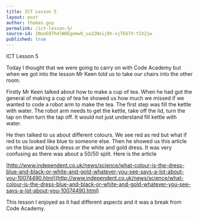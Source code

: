 ```yaml
---
title: ICT Lesson 5
layout: post
author: thomas.guy
permalink: /ict-lesson-5/
source-id: 1NuoE0Th4lN0EgemwO_ux22Nxij8h-vjTE67V-tIV2jw
published: true
---
```

ICT Lesson 5

Today I thought that we were going to carry on with Code Academy but when we got into the lesson Mr Keen told us to take our chairs into the other room.

Firstly Mr Keen talked about how to make a cup of tea. When he had got the general of making a cup of tea he showed us how much we missed if we wanted to code a robot arm to make the tea. The first step was fill the kettle with water. The robot arm needs to get the kettle, take off the lid, turn the tap on then turn the tap off. It would not just understand fill kettle with water.

He then talked to us about different colours. We see red as red but what if red to us looked like blue to someone else. Then he showed us this article on the blue and black dress or the white and gold dress. It was very confusing as there was about a 50/50 split. Here is the article

[http://www.independent.co.uk/news/science/what-colour-is-the-dress-blue-and-black-or-white-and-gold-whatever-you-see-says-a-lot-about-you-10074490.html](http://www.independent.co.uk/news/science/what-colour-is-the-dress-blue-and-black-or-white-and-gold-whatever-you-see-says-a-lot-about-you-10074490.html)

This lesson I enjoyed as it had different aspects and it was a break from Code Academy. 

